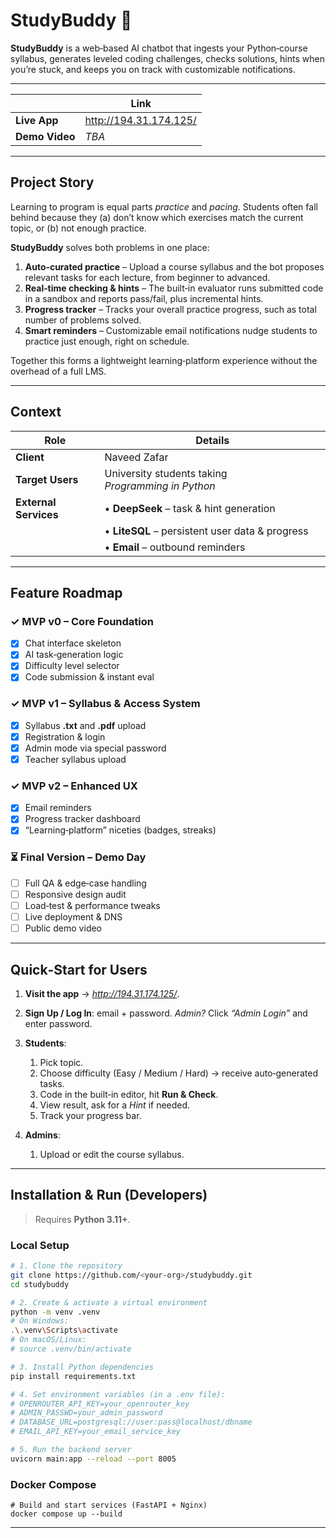 # StudyBuddy 🐍

**StudyBuddy** is a web‑based AI chatbot that ingests your Python‑course syllabus, generates leveled coding challenges, checks solutions, hints when you’re stuck, and keeps you on track with customizable notifications.

---

|                | Link  |
| -------------- | ----- |
| **Live App**   | http://194.31.174.125/ |
| **Demo Video** | *TBA* |

---

## Project Story

Learning to program is equal parts *practice* and *pacing*.  Students often fall behind because they (a) don’t know which exercises match the current topic, or (b) not enough practice.

**StudyBuddy** solves both problems in one place:

1. **Auto‑curated practice** – Upload a course syllabus and the bot proposes relevant tasks for each lecture, from beginner to advanced.
2. **Real‑time checking & hints** – The built‑in evaluator runs submitted code in a sandbox and reports pass/fail, plus incremental hints.
3. **Progress tracker** – Tracks your overall practice progress, such as total number of problems solved.
4. **Smart reminders** – Customizable email notifications nudge students to practice just enough, right on schedule.

Together this forms a lightweight learning‑platform experience without the overhead of a full LMS.

---

## Context

| Role                                                             | Details                                              |
| ---------------------------------------------------------------- | ---------------------------------------------------- |
| **Client**                                                       | Naveed Zafar                                         |
| **Target Users**                                                 | University students taking *Programming in Python*   |
| **External Services**                                            | • **DeepSeek** – task & hint generation              |                                                     
|                                                                  | • **LiteSQL** – persistent user data & progress   |
|                                                                  | • **Email** – outbound reminders                     |

---

## Feature Roadmap

### ✓ MVP v0 – Core Foundation

* [x] Chat interface skeleton
* [x] AI task‑generation logic
* [x] Difficulty level selector
* [x] Code submission & instant eval

### ✓ MVP v1 – Syllabus & Access System

* [x] Syllabus **.txt** and **.pdf** upload
* [x] Registration & login
* [x] Admin mode via special password
* [x] Teacher syllabus upload

### ✓ MVP v2 – Enhanced UX

* [x] Email reminders
* [x] Progress tracker dashboard
* [x] “Learning‑platform” niceties (badges, streaks)

### ⏳ Final Version – Demo Day

* [ ] Full QA & edge‑case handling
* [ ] Responsive design audit
* [ ] Load‑test & performance tweaks
* [ ] Live deployment & DNS
* [ ] Public demo video

---

## Quick‑Start for Users

1. **Visit the app** → *http://194.31.174.125/*.
2. **Sign Up / Log In**: email + password.
   *Admin?* Click *“Admin Login”* and enter password.
3. **Students**:

   1. Pick topic.
   2. Choose difficulty (Easy / Medium / Hard)  → receive auto‑generated tasks.
   3. Code in the built‑in editor, hit **Run & Check**.
   4. View result, ask for a *Hint* if needed.
   5. Track your progress bar.
4. **Admins**:

   1. Upload or edit the course syllabus.
---

## Installation & Run (Developers)

> Requires **Python 3.11+**.

### Local Setup
```bash
# 1. Clone the repository
git clone https://github.com/<your-org>/studybuddy.git
cd studybuddy

# 2. Create & activate a virtual environment
python -m venv .venv
# On Windows:
.\.venv\Scripts\activate
# On macOS/Linux:
# source .venv/bin/activate

# 3. Install Python dependencies
pip install requirements.txt

# 4. Set environment variables (in a .env file):
# OPENROUTER_API_KEY=your_openrouter_key
# ADMIN_PASSWD=your_admin_password
# DATABASE_URL=postgresql://user:pass@localhost/dbname
# EMAIL_API_KEY=your_email_service_key

# 5. Run the backend server
uvicorn main:app --reload --port 8005
```
### Docker Compose
```
# Build and start services (FastAPI + Nginx)
docker compose up --build
```
---

